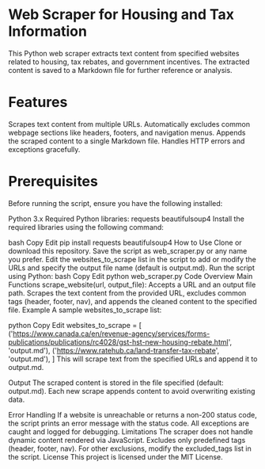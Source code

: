 # Web Scraper for Housing and Tax Information
This Python web scraper extracts text content from specified websites related to housing, tax rebates, and government incentives. The extracted content is saved to a Markdown file for further reference or analysis.

# Features
Scrapes text content from multiple URLs.
Automatically excludes common webpage sections like headers, footers, and navigation menus.
Appends the scraped content to a single Markdown file.
Handles HTTP errors and exceptions gracefully.
# Prerequisites
Before running the script, ensure you have the following installed:

Python 3.x
Required Python libraries:
requests
beautifulsoup4
Install the required libraries using the following command:

bash
Copy
Edit
pip install requests beautifulsoup4
How to Use
Clone or download this repository.
Save the script as web_scraper.py or any name you prefer.
Edit the websites_to_scrape list in the script to add or modify the URLs and specify the output file name (default is output.md).
Run the script using Python:
bash
Copy
Edit
python web_scraper.py
Code Overview
Main Functions
scrape_website(url, output_file):
Accepts a URL and an output file path. Scrapes the text content from the provided URL, excludes common tags (header, footer, nav), and appends the cleaned content to the specified file.
Example
A sample websites_to_scrape list:

python
Copy
Edit
websites_to_scrape = [
    ('https://www.canada.ca/en/revenue-agency/services/forms-publications/publications/rc4028/gst-hst-new-housing-rebate.html', 'output.md'),
    ('https://www.ratehub.ca/land-transfer-tax-rebate', 'output.md'),
]
This will scrape text from the specified URLs and append it to output.md.

Output
The scraped content is stored in the file specified (default: output.md). Each new scrape appends content to avoid overwriting existing data.

Error Handling
If a website is unreachable or returns a non-200 status code, the script prints an error message with the status code.
All exceptions are caught and logged for debugging.
Limitations
The scraper does not handle dynamic content rendered via JavaScript.
Excludes only predefined tags (header, footer, nav). For other exclusions, modify the excluded_tags list in the script.
License
This project is licensed under the MIT License.

